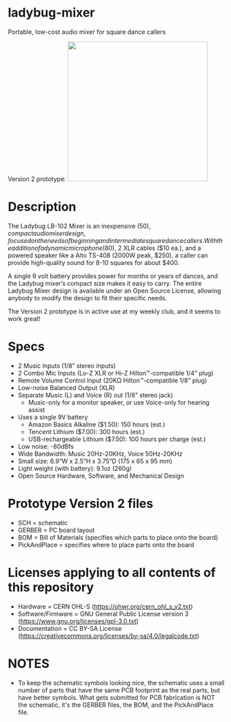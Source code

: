 # ladybug-mixer
Portable, low-cost audio mixer for square dance callers

Version 2 prototype:
<img src="https://github-production-user-asset-6210df.s3.amazonaws.com/6316003/316338628-c6d495b3-b948-4e52-81e3-188ed94bfdf8.png?X-Amz-Algorithm=AWS4-HMAC-SHA256&X-Amz-Credential=AKIAVCODYLSA53PQK4ZA%2F20240324%2Fus-east-1%2Fs3%2Faws4_request&X-Amz-Date=20240324T200714Z&X-Amz-Expires=300&X-Amz-Signature=e15b8aaa5b1080501e38886ad3338c179a74f2bf7f6469c5f90276d2f5b8936e&X-Amz-SignedHeaders=host&actor_id=6316003&key_id=0&repo_id=769083190" width="324">

# Description

The Ladybug LB-102 Mixer is an inexpensive ($50), compact audio mixer design, focused on the needs of beginning and intermediate square dance callers. With the addition of a dynamic microphone ($80), 2 XLR cables ($10 ea.), and a powered speaker like a Alto TS-408 (2000W peak, $250), a caller can provide high-quality sound for 8-10 squares for about $400. 

A single 9 volt battery provides power for months or years of dances, and the Ladybug mixer’s compact size makes it easy to carry.
The entire Ladybug Mixer design is available under an Open Source License, allowing anybody to modify the design to fit their specific needs.

The Version 2 prototype is in active use at my weekly club, and it seems to work great!

# Specs
- 2 Music Inputs (1/8” stereo inputs)
- 2 Combo Mic Inputs (Lo-Z XLR or Hi-Z Hilton™-compatible 1/4“ plug) 
- Remote Volume Control Input (20KΩ Hilton™-compatible 1/8” plug)
- Low-noise Balanced Output (XLR)
- Separate Music (L) and Voice (R) out (1/8” stereo jack)
	- Music-only for a monitor speaker, or use Voice-only for hearing assist
- Uses a single 9V battery
	- Amazon Basics Alkaline ($1.50): 150 hours (est.)
	- Tencent Lithium ($7.00): 300 hours (est.)
	- USB-rechargeable Lithium ($7.50): 100 hours per charge (est.)
- Low noise: -80dBfs
- Wide Bandwidth: Music 20Hz-20KHz, Voice 50Hz-20KHz
- Small size: 6.9”W x 2.5”H x 3.75”D (175 x 65 x 95 mm) 
- Light weight (with battery): 9.1oz (260g)
- Open Source Hardware, Software, and Mechanical Design

# Prototype Version 2 files
- SCH = schematic
- GERBER = PC board layout
- BOM = Bill of Materials (specifies which parts to place onto the board)
- PickAndPlace = specifies where to place parts onto the board

# Licenses applying to all contents of this repository
- Hardware = CERN OHL-S (https://ohwr.org/cern_ohl_s_v2.txt)
- Software/Firmware = GNU General Public License version 3 (https://www.gnu.org/licenses/gpl-3.0.txt)
- Documentation = CC BY-SA License (https://creativecommons.org/licenses/by-sa/4.0/legalcode.txt)

# NOTES
- To keep the schematic symbols looking nice, the schematic uses a small number of parts that have the same PCB footprint as the real parts, but have better symbols.  What gets submitted for PCB fabrication is NOT the schematic, it's the GERBER files, the BOM, and the PickAndPlace file.
